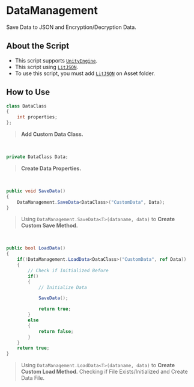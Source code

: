 # DataManagement
Save Data to JSON and Encryption/Decryption Data.
## About the Script
- This script supports [`UnityEngine`](https://unity3d.com/).
- This script using [`LitJSON`](https://github.com/LitJSON/litjson).
- To use this script, you must add [`LitJSON`](https://github.com/LitJSON/litjson) on Asset folder.
## How to Use
```csharp
class DataClass
{
    int properties;
};
```
> **Add Custom Data Class.**
<br>

```csharp
private DataClass Data;
```
> **Create Data Properties.**
<br>

```csharp
public void SaveData()
{
    DataManagement.SaveData<DataClass>("CustomData", Data);
}
```
> Using `DataManagement.SaveData<T>(dataname, data)` to **Create Custom Save Method.**
<br>

```csharp
public bool LoadData()
{
    if(!DataManagement.LoadData<DataClass>("CustomData", ref Data))
    {
        // Check if Initialized Before
        if()
        {
            // Initialize Data

            SaveData();

            return true;
        }
        else
        {
            return false;
        }
    }
    return true;
}
```
> Using `DataManagement.LoadData<T>(dataname, data)` to **Create Custom Load Method.** 
> Checking if File Exists/Initialized and Create Data File.
